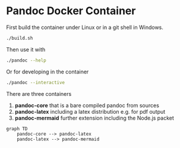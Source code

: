 # Pandoc Docker Container

First build the container under Linux or in a git shell in Windows.

```bash
./build.sh
```

Then use it with 

```bash
./pandoc --help
```

Or for developing in the container

```bash
./pandoc --interactive
```



There are three containers

1. **pandoc-core** that is a bare compiled pandoc from sources
2. **pandoc-latex** including a latex distribution e.g. for pdf output
3. **pandoc-mermaid** further extension including the Node.js packet

```mermaid
graph TD
	pandoc-core --> pandoc-latex 
	pandoc-latex --> pandoc-mermaid
```

